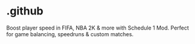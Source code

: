 # .github
Boost player speed in FIFA, NBA 2K &amp; more with Schedule 1 Mod. Perfect for game balancing, speedruns &amp; custom matches.

